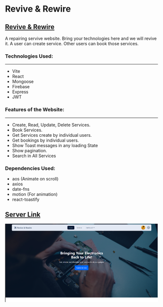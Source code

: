 # Revive & Rewire

## [Revive & Rewire](https://reviverewire.web.app/)

A repairing servive website. Bring your technologies here and we will revive it. A user can create service. Other users can book those services.

### Technologies Used:
---
- Vite
- React
- Mongoose
- Firebase
- Express
- JWT

### Features of the Website:
---
- Create, Read, Update, Delete Services.
- Book Services.
- Get Services create by individual users.
- Get bookings by individual users.
- Show Toast messages in any loading State
- Show pagination.
- Search in All Services

### Dependencies Used:
- aos (Animate on scroll)
- axios
- date-fns
- motion (For animation)
- react-toastify

## [Server Link](https://github.com/adnansyed101/revive-rewire-server)

![Home Page Image](/public/Homepage.PNG)
